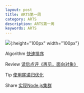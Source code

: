 ```yaml
---
layout: post
title: ARTS第一周
category: ARTS 
description: ARTS第一周
keywords: ARTS
---
```

![]({{site.baseurl}}/assets/img/code.jpg){:height="100px" width="100px"}
  
Algorithm
[快速排序](/algorithm/2019/03/18/algorithm-quick-sort.html)

Review
[读后点评《再见，面向对象》](/review/2019/03/20/review-goodbye-oop.html)

Tip
[使用尾递归优化](/tip/2019/03/21/learn-tco.html)

Share
[实现Node.js集群](/share/2019/03/21/nodejs-multi-process.html)
